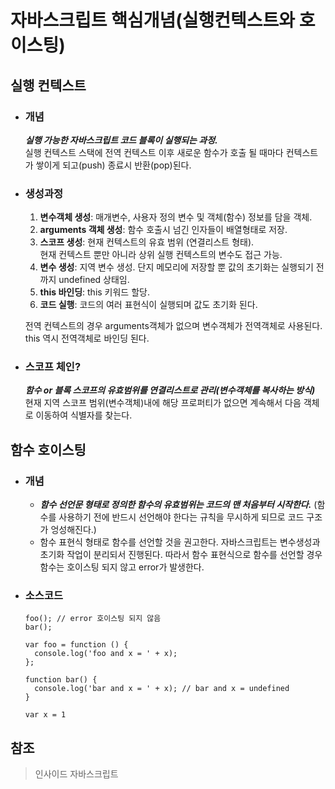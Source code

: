 # 자바스크립트 핵심개념(실행컨텍스트와 호이스팅)
## 실행 컨텍스트
- ### 개념
  ***실행 가능한 자바스크립트 코드 블록이 실행되는 과정.***  
  실행 컨텍스트 스택에 전역 컨텍스트 이후 새로운 함수가 호출 될 때마다 컨텍스트가 쌓이게 되고(push) 종료시 반환(pop)된다.

- ### 생성과정
  1. **변수객체 생성**: 매개변수, 사용자 정의 변수 및 객체(함수) 정보를 담을 객체.
  2. **arguments 객체 생성**: 함수 호출시 넘긴 인자들이 배열형태로 저장.
  3. **스코프 생성**: 현재 컨텍스트의 유효 범위 (연결리스트 형태).  
  현재 컨텍스트 뿐만 아니라 상위 실행 컨텍스트의 변수도 접근 가능.
  4. **변수 생성**: 지역 변수 생성. 단지 메모리에 저장할 뿐 값의 초기화는 실행되기 전까지 undefined 상태임.
  5. **this 바인딩**: this 키워드 할당.
  6. **코드 실행**: 코드의 여러 표현식이 실행되며 값도 초기화 된다.  

  전역 컨텍스트의 경우 arguments객체가 없으며 변수객체가 전역객체로 사용된다. this 역시 전역객체로 바인딩 된다.
    
- ### 스코프 체인?
  ***함수 or 블록 스코프의 유효범위를 연결리스트로 관리(변수객체를 복사하는 방식)***  
  현재 지역 스코프 범위(변수객체)내에 해당 프로퍼티가 없으면 계속해서 다음 객체로 이동하여 식별자를 찾는다.

## 함수 호이스팅
  - ### 개념
    - ***함수 선언문 형태로 정의한 함수의 유효범위는 코드의 맨 처음부터 시작한다.*** (함수를 사용하기 전에 반드시 선언해야 한다는 규칙을 무시하게 되므로 코드 구조가 엉성해진다.)
    - 함수 표현식 형태로 함수를 선언할 것을 권고한다. 자바스크립트는 변수생성과 초기화 작업이 분리되서 진행된다. 따라서 함수 표현식으로 함수를 선언할 경우 함수는 호이스팅 되지 않고 error가 발생한다.

  - ### 소스코드
    ```
    foo(); // error 호이스팅 되지 않음
    bar();

    var foo = function () {
      console.log('foo and x = ' + x);
    };

    function bar() {
      console.log('bar and x = ' + x); // bar and x = undefined
    }

    var x = 1
    ```

## 참조
> 인사이드 자바스크립트